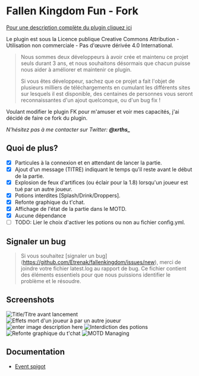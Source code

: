 
Fallen Kingdom Fun - Fork
===
[Pour une description complète du plugin cliquez ici](https://www.spigotmc.org/resources/fallenkingdom.38878/)

Le plugin est sous la Licence publique Creative Commons Attribution - Utilisation non commerciale - Pas d'œuvre dérivée 4.0 International.

> Nous sommes deux développeurs à avoir crée et maintenu ce projet seuls
> durant 3 ans, et nous souhaitons  désormais que chacun puisse nous
> aider à améliorer et maintenir ce plugin. 
> 
> Si vous êtes développeur, sachez que ce projet a fait l'objet de
> plusieurs milliers de téléchargements en cumulant les différents sites
> sur lesquels il est disponible, des centaines de personnes vous seront
> reconnaissantes d'un ajout quelconque, ou d'un bug fix !

Voulant modifier le plugin FK pour m'amuser et voir mes capacités, j'ai décidé de faire ce fork du plugin. 

*N'hésitez pas à me contacter sur Twitter: **@xrths_***

## Quoi de plus?
- [x] Particules à la connexion et en attendant de lancer la partie.
- [x] Ajout d'un message (TITRE) indiquant le temps qu'il reste avant le début de la partie.
- [x] Explosion de feux d'artifices (ou éclair pour la 1.8) lorsqu'un joueur est tué par un autre joueur.
- [x] Potions interdites [Splash/Drink/Droppers].
- [x] Refonte graphique du t'chat.
- [x] Affichage de l'état de la partie dans le MOTD.
- [x] Aucune dépendance
- [ ] TODO: Lier le choix d'activer les potions ou non au fichier config.yml.

## Signaler un bug

> Si vous souhaitez [signaler un bug]
> (https://github.com/Etrenak/fallenkingdom/issues/new), merci de
> joindre votre fichier latest.log au rapport de bug. Ce fichier
> contient des éléments essentiels pour que nous puissions identifier le
> problème et le résoudre.

## Screenshots
![Title/Titre avant lancement](https://i.ibb.co/JdwV4Kn/TITLE.png)
![Effets mort d'un joueur à par un autre joueur](https://i.ibb.co/KzJRP15/PLAYER-KILL-FIREWORKS.png)
![enter image description here](https://i.ibb.co/KFyXQJp/PLAYER-PARTICLES-WAITING-LAUCH.png)
![Interdiction des potions](https://i.ibb.co/ZfZBHkV/POTIONS-BAN.png)
![Refonte graphique du t'chat](https://i.ibb.co/Y8bdpqx/CHAT-COLOR.png)
![MOTD Managing](https://i.ibb.co/71wh26s/MOTD.gif)

## Documentation
* [Event spigot](docs/api/api.md)


